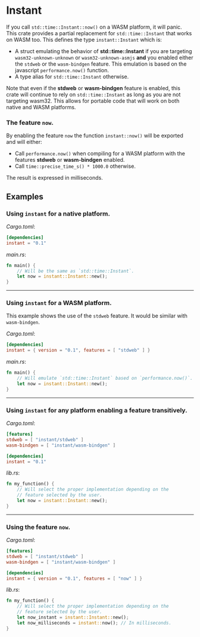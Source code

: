 # Instant

If you call `std::time::Instant::now()` on a WASM platform, it will panic. This crate provides a partial
replacement for `std::time::Instant` that works on WASM too. This defines the type `instant::Instant` which is:

* A struct emulating the behavior of **std::time::Instant** if you are targeting `wasm32-unknown-unknown` or `wasm32-unknown-asmjs`
**and** you enabled either the `stdweb` or the `wasm-bindgen` feature. This emulation is based on the javascript `performance.now()` function.
* A type alias for `std::time::Instant` otherwise.



Note that even if the **stdweb** or **wasm-bindgen** feature is enabled, this crate will continue to rely on `std::time::Instant`
as long as you are not targeting wasm32. This allows for portable code that will work on both native and WASM platforms.

### The feature `now`.
By enabling the feature `now` the function `instant::now()` will be exported and will either:

* Call `performance.now()` when compiling for a WASM platform with the features **stdweb** or **wasm-bindgen** enabled.
* Call `time::precise_time_s() * 1000.0` otherwise.

The result is expressed in milliseconds.

## Examples
### Using `instant` for a native platform.
_Cargo.toml_:
```toml
[dependencies]
instant = "0.1"
```

_main.rs_:
```rust
fn main() {
    // Will be the same as `std::time::Instant`.
    let now = instant::Instant::new();
}
```

-----

### Using `instant` for a WASM platform.
This example shows the use of the `stdweb` feature. It would be similar with `wasm-bindgen`.

_Cargo.toml_:
```toml
[dependencies]
instant = { version = "0.1", features = [ "stdweb" ] }
```

_main.rs_:
```rust
fn main() {
    // Will emulate `std::time::Instant` based on `performance.now()`.
    let now = instant::Instant::new();
}
```

-----

### Using `instant` for any platform enabling a feature transitively.
_Cargo.toml_:
```toml
[features]
stdweb = [ "instant/stdweb" ]
wasm-bindgen = [ "instant/wasm-bindgen" ]

[dependencies]
instant = "0.1"
```

_lib.rs_:
```rust
fn my_function() {
    // Will select the proper implementation depending on the
    // feature selected by the user.
    let now = instant::Instant::new();
}
```

-----

### Using the feature `now`.
_Cargo.toml_:
```toml
[features]
stdweb = [ "instant/stdweb" ]
wasm-bindgen = [ "instant/wasm-bindgen" ]

[dependencies]
instant = { version = "0.1", features = [ "now" ] }
```

_lib.rs_:
```rust
fn my_function() {
    // Will select the proper implementation depending on the
    // feature selected by the user.
    let now_instant = instant::Instant::new();
    let now_milliseconds = instant::now(); // In milliseconds.
}
```
